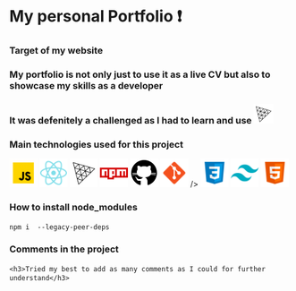 ### <h1>My personal Portfolio :exclamation:</h1>

### Target of my website

<p>
        <h3>My portfolio is not only just to use it as a live CV but also to showcase my skills as a developer</h3>
        <h3>It was defenitely a challenged as I had to learn and use <img alt="Javascript" src="./imgs/threejs.svg" width="35"/></h3>
</p>

### Main technologies used for this project

<p>
  <img alt="Javascript" src="./imgs/javascript.gif" width="50"/>
  <img alt="React" src="./imgs/react.png" width="50"/>
  <img alt="ThreeJs" src="./imgs/threejs.svg" width="50"/>
  <img alt="npm" src="./imgs/npm.png" width="50"/>
  <img alt="github actions" src="./imgs/github.png" width="50"/>
  <img alt="git" src="./imgs/git.png" width="50"/>
  />
  <img alt="Css" src="./imgs/css3.png" width="50"/>
  <img alt="tailwind" src="./imgs/tailwindcss.png" width="50"/>
  <img alt="html5" src="./imgs/html5.png" width="50"/>
</p>

### How to install node_modules

    npm i  --legacy-peer-deps

### Comments in the project

    <h3>Tried my best to add as many comments as I could for further understand</h3>
